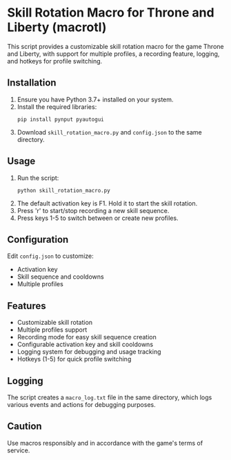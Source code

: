 
# Skill Rotation Macro for Throne and Liberty (macrotl)

This script provides a customizable skill rotation macro for the game Throne and Liberty, with support for multiple profiles, a recording feature, logging, and hotkeys for profile switching.

## Installation

1. Ensure you have Python 3.7+ installed on your system.
2. Install the required libraries:
   ```
   pip install pynput pyautogui
   ```
3. Download `skill_rotation_macro.py` and `config.json` to the same directory.

## Usage

1. Run the script:
   ```
   python skill_rotation_macro.py
   ```
2. The default activation key is F1. Hold it to start the skill rotation.
3. Press 'r' to start/stop recording a new skill sequence.
4. Press keys 1-5 to switch between or create new profiles.

## Configuration

Edit `config.json` to customize:
- Activation key
- Skill sequence and cooldowns
- Multiple profiles

## Features

- Customizable skill rotation
- Multiple profiles support
- Recording mode for easy skill sequence creation
- Configurable activation key and skill cooldowns
- Logging system for debugging and usage tracking
- Hotkeys (1-5) for quick profile switching

## Logging

The script creates a `macro_log.txt` file in the same directory, which logs various events and actions for debugging purposes.

## Caution

Use macros responsibly and in accordance with the game's terms of service.
